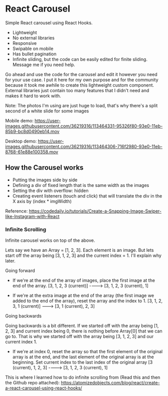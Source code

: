 # React Carousel

Simple React carousel using React Hooks. 

- Lightweight
- No external libraries
- Responsive
- Swipable on mobile
- Has bullet pagination
- Infinite sliding, but the code can be easily edited for finite sliding. Message me if you need help.

Go ahead and use the code for the carousel and edit it however you need for your use case. I put it here for my own purpose and for the community because it took me awhile to create this lightweight custom component. External libraries just contain too many features that I didn't need and makes it hard to work with.

Note: The photos I'm using are just huge to load, that's why there's a split second of a white slide for some images

Mobile demo: https://user-images.githubusercontent.com/36219316/113464331-95326f80-93e0-11eb-85b9-bc8d0490eb14.mov

Desktop demo: https://user-images.githubusercontent.com/36219316/113464306-716f2980-93e0-11eb-8768-61e88e100358.mov


## How the Carousel works
- Putting the images side by side
- Defining a div of fixed length that is the same width as the images
- Setting the div with overflow: hidden
- Creating event listeners (touch and click) that will translate the div in the X axis by (index * imgWidth)

Reference: https://codedaily.io/tutorials/Create-a-Snapping-Image-Swiper-like-Instagram-with-React

### Infinite Scrolling
Infinite carousel works on top of the above.

Lets say we have an Array = [1, 2, 3]. Each element is an image. But lets start off the array being [3, 1, 2, 3] and the current index = 1. I'll explain why later.

Going forward
- If we're at the end of the array of images, place the first image at the end of the array. 
[3, 1, 2, 3 (current)] ----> [3, 1, 2, 3 (current), 1]

- If we're at the extra image at the end of the array (the first image we added to the end of the array), reset the array and the index to 1.
 [3, 1, 2, 3, 1 (current)] ---> [3, 1 (current), 2, 3]

Going backwards

Going backwards is a bit different. If we started off with the array being [1, 2, 3] and current index being 0, there is nothing before Array[0] that we can go to. That is why we started off with the array being [3, 1, 2, 3] and our current index 1.

- If we're at index 0, reset the array so that the first element of the original array is at the end, and the last element of the original array is at the beginning. Set current index to the last index of the original array
[3 (current), 1, 2, 3] ----> [3, 1, 2, 3 (current), 1]

This is where I learned how to do infinite scrolling from (Read this and then the Github repo attached): https://atomizedobjects.com/blog/react/create-a-react-carousel-using-react-hooks/
